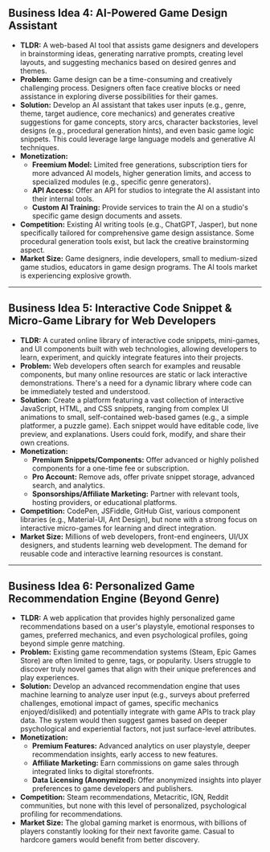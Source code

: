 ## Business Idea 4: AI-Powered Game Design Assistant

*   **TLDR:** A web-based AI tool that assists game designers and developers in brainstorming ideas, generating narrative prompts, creating level layouts, and suggesting mechanics based on desired genres and themes.
*   **Problem:** Game design can be a time-consuming and creatively challenging process. Designers often face creative blocks or need assistance in exploring diverse possibilities for their games.
*   **Solution:** Develop an AI assistant that takes user inputs (e.g., genre, theme, target audience, core mechanics) and generates creative suggestions for game concepts, story arcs, character backstories, level designs (e.g., procedural generation hints), and even basic game logic snippets. This could leverage large language models and generative AI techniques.
*   **Monetization:**
    *   **Freemium Model:** Limited free generations, subscription tiers for more advanced AI models, higher generation limits, and access to specialized modules (e.g., specific genre generators).
    *   **API Access:** Offer an API for studios to integrate the AI assistant into their internal tools.
    *   **Custom AI Training:** Provide services to train the AI on a studio's specific game design documents and assets.
*   **Competition:** Existing AI writing tools (e.g., ChatGPT, Jasper), but none specifically tailored for comprehensive game design assistance. Some procedural generation tools exist, but lack the creative brainstorming aspect.
*   **Market Size:** Game designers, indie developers, small to medium-sized game studios, educators in game design programs. The AI tools market is experiencing explosive growth.

---

## Business Idea 5: Interactive Code Snippet & Micro-Game Library for Web Developers

*   **TLDR:** A curated online library of interactive code snippets, mini-games, and UI components built with web technologies, allowing developers to learn, experiment, and quickly integrate features into their projects.
*   **Problem:** Web developers often search for examples and reusable components, but many online resources are static or lack interactive demonstrations. There's a need for a dynamic library where code can be immediately tested and understood.
*   **Solution:** Create a platform featuring a vast collection of interactive JavaScript, HTML, and CSS snippets, ranging from complex UI animations to small, self-contained web-based games (e.g., a simple platformer, a puzzle game). Each snippet would have editable code, live preview, and explanations. Users could fork, modify, and share their own creations.
*   **Monetization:**
    *   **Premium Snippets/Components:** Offer advanced or highly polished components for a one-time fee or subscription.
    *   **Pro Account:** Remove ads, offer private snippet storage, advanced search, and analytics.
    *   **Sponsorships/Affiliate Marketing:** Partner with relevant tools, hosting providers, or educational platforms.
*   **Competition:** CodePen, JSFiddle, GitHub Gist, various component libraries (e.g., Material-UI, Ant Design), but none with a strong focus on interactive micro-games for learning and direct integration.
*   **Market Size:** Millions of web developers, front-end engineers, UI/UX designers, and students learning web development. The demand for reusable code and interactive learning resources is constant.

---

## Business Idea 6: Personalized Game Recommendation Engine (Beyond Genre)

*   **TLDR:** A web application that provides highly personalized game recommendations based on a user's playstyle, emotional responses to games, preferred mechanics, and even psychological profiles, going beyond simple genre matching.
*   **Problem:** Existing game recommendation systems (Steam, Epic Games Store) are often limited to genre, tags, or popularity. Users struggle to discover truly novel games that align with their unique preferences and play experiences.
*   **Solution:** Develop an advanced recommendation engine that uses machine learning to analyze user input (e.g., surveys about preferred challenges, emotional impact of games, specific mechanics enjoyed/disliked) and potentially integrate with game APIs to track play data. The system would then suggest games based on deeper psychological and experiential factors, not just surface-level attributes.
*   **Monetization:**
    *   **Premium Features:** Advanced analytics on user playstyle, deeper recommendation insights, early access to new features.
    *   **Affiliate Marketing:** Earn commissions on game sales through integrated links to digital storefronts.
    *   **Data Licensing (Anonymized):** Offer anonymized insights into player preferences to game developers and publishers.
*   **Competition:** Steam recommendations, Metacritic, IGN, Reddit communities, but none with this level of personalized, psychological profiling for recommendations.
*   **Market Size:** The global gaming market is enormous, with billions of players constantly looking for their next favorite game. Casual to hardcore gamers would benefit from better discovery.
